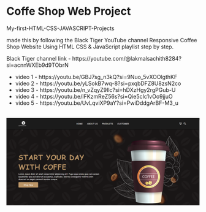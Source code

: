 <h1>Coffe Shop Web Project </h1>
<p>My-first-HTML-CSS-JAVASCRIPT-Projects</p>

<p> made this by following the Black Tiger YouTube channel Responsive Coffee Shop Website Using HTML CSS & JavaScript playlist step by step.</p>
<p>Black Tiger channel link - https://youtube.com/@lakmalsachith8284?si=acnnWXEb9d9TObrN</p>

<ul>
   <li>video 1 - https://youtu.be/GBJ7sg_n3kQ?si=9Nuo_5vXOOlgthKF</li>
    <li>video 2 - https://youtu.be/yLSokB7wq-8?si=pxqbDFZ8U8zsN2co</li>
    <li>video 3 - https://youtu.be/n_vZqyZ9Ilc?si=hDXzHgy2rgPGub-U</li>
    <li>video 4 - https://youtu.be/IFKzmReZ56s?si=Qie5cIc1vOo9jjuO</li>
    <li>video 5 - https://youtu.be/UvLqviXP9aY?si=PwiDddgArBF-M3_u</li>
</ul>
<br>
<img src="https://github.com/Pahasara-Liyanage/Cofee-shop-test-site/blob/main/Screenshot%202025-02-27%20211254.png">
